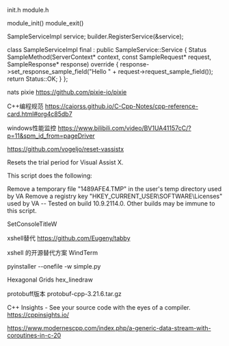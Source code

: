 init.h
module.h

module_init()
module_exit()


  SampleServiceImpl service;
  builder.RegisterService(&service);
  
  class SampleServiceImpl final : public SampleService::Service {
    Status SampleMethod(ServerContext* context, const SampleRequest* request, SampleResponse* response) override {
        response->set_response_sample_field("Hello " + request->request_sample_field());
        return Status::OK;
    }
};


nats pixie https://github.com/pixie-io/pixie


C++编程规范
https://caiorss.github.io/C-Cpp-Notes/cpp-reference-card.html#org4c85db7


windows性能监控
https://www.bilibili.com/video/BV1UA41157cC/?p=11&spm_id_from=pageDriver


https://github.com/vogeljo/reset-vassistx

Resets the trial period for Visual Assist X.

This script does the following:

Remove a temporary file "1489AFE4.TMP" in the user's temp directory used by VA
Remove a registry key "HKEY_CURRENT_USER\SOFTWARE\Licenses" used by VA
-- Tested on build 10.9.2114.0. Other builds may be immune to this script.


SetConsoleTitleW


xshell替代
https://github.com/Eugeny/tabby


xshell 的开源替代方案 WindTerm


pyinstaller --onefile -w simple.py

Hexagonal Grids
hex_linedraw


protobuff版本
protobuf-cpp-3.21.6.tar.gz



C++ Insights - See your source code with the eyes of a compiler.
https://cppinsights.io/


https://www.modernescpp.com/index.php/a-generic-data-stream-with-coroutines-in-c-20
